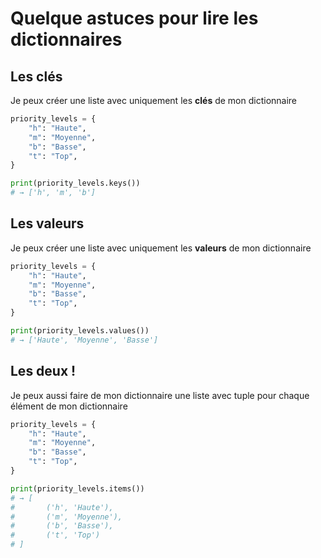 # Quelque astuces pour lire les dictionnaires

## Les clés

Je peux créer une liste avec uniquement les **clés** de mon dictionnaire

```python
priority_levels = {
    "h": "Haute",
    "m": "Moyenne",
    "b": "Basse",
    "t": "Top",
}

print(priority_levels.keys())
# → ['h', 'm', 'b']
```

## Les valeurs

Je peux créer une liste avec uniquement les **valeurs** de mon dictionnaire

```python
priority_levels = {
    "h": "Haute",
    "m": "Moyenne",
    "b": "Basse",
    "t": "Top",
}

print(priority_levels.values())
# → ['Haute', 'Moyenne', 'Basse']
```

## Les deux !

Je peux aussi faire de mon dictionnaire une liste avec tuple pour chaque élément de mon dictionnaire

```python
priority_levels = {
    "h": "Haute",
    "m": "Moyenne",
    "b": "Basse",
    "t": "Top",
}

print(priority_levels.items())
# → [
#       ('h', 'Haute'),
#       ('m', 'Moyenne'),
#       ('b', 'Basse'),
#       ('t', 'Top')
# ]
```